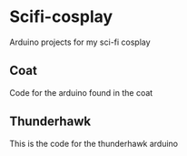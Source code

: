 # Scifi-cosplay
Arduino projects for my sci-fi cosplay

## Coat
Code for the arduino found in the coat

## Thunderhawk
This is the code for the thunderhawk arduino

